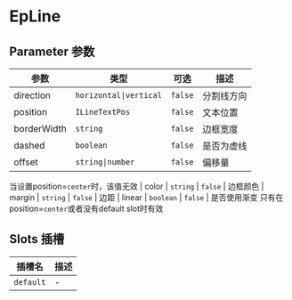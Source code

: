 # EpLine
## Parameter 参数
| 参数 | 类型 | 可选 | 描述 |
| --- | --- | --- | --- |
| direction | `horizontal\|vertical` | `false` | 分割线方向
| position | `ILineTextPos` | `false` | 文本位置
| borderWidth | `string` | `false` | 边框宽度
| dashed | `boolean` | `false` | 是否为虚线
| offset | `string\|number` | `false` | 偏移量
当设置position=`center`时，该值无效
| color | `string` | `false` | 边框颜色
| margin | `string` | `false` | 边距
| linear | `boolean` | `false` | 是否使用渐变
只有在position=`center`或者没有default slot时有效
## Slots 插槽
| 插槽名 | 描述 |
|  ---  | --- |
| `default` | - |
